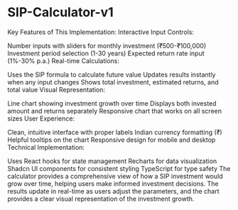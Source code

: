 # SIP-Calculator-v1
Key Features of This Implementation:
Interactive Input Controls:

Number inputs with sliders for monthly investment (₹500-₹100,000)
Investment period selection (1-30 years)
Expected return rate input (1%-30% p.a.)
Real-time Calculations:

Uses the SIP formula to calculate future value
Updates results instantly when any input changes
Shows total investment, estimated returns, and total value
Visual Representation:

Line chart showing investment growth over time
Displays both invested amount and returns separately
Responsive chart that works on all screen sizes
User Experience:

Clean, intuitive interface with proper labels
Indian currency formatting (₹)
Helpful tooltips on the chart
Responsive design for mobile and desktop
Technical Implementation:

Uses React hooks for state management
Recharts for data visualization
Shadcn UI components for consistent styling
TypeScript for type safety
The calculator provides a comprehensive view of how a SIP investment would grow over time, helping users make informed investment decisions. The results update in real-time as users adjust the parameters, and the chart provides a clear visual representation of the investment growth.



